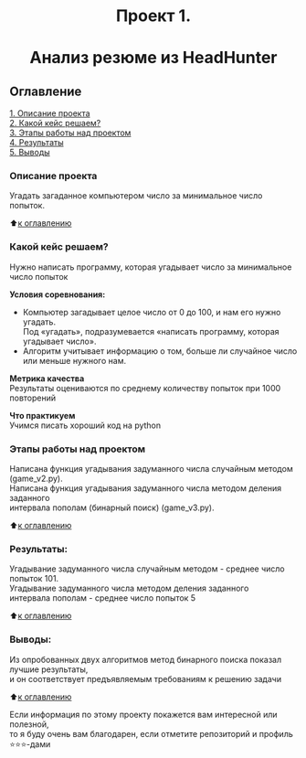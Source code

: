 # <center> Проект 1.
# <center> Анализ резюме из HeadHunter

## Оглавление  
[1. Описание проекта](README.md#Описание-проекта)  
[2. Какой кейс решаем?](README.md#Какой-кейс-решаем)  
[3. Этапы работы над проектом](README.md#Этапы-работы-над-проектом)  
[4. Результаты](README.md#Результаты)    
[5. Выводы](README.md#Выводы) 

### Описание проекта    
Угадать загаданное компьютером число за минимальное число попыток.

:arrow_up:[к оглавлению](README.md#Оглавление)


### Какой кейс решаем?    
Нужно написать программу, которая угадывает число за минимальное число попыток

**Условия соревнования:**  
- Компьютер загадывает целое число от 0 до 100, и нам его нужно угадать.  
Под «угадать», подразумевается «написать программу, которая угадывает число».
- Алгоритм учитывает информацию о том, больше ли случайное число или меньше нужного нам.

**Метрика качества**     
Результаты оцениваются по среднему количеству попыток при 1000 повторений

**Что практикуем**     
Учимся писать хороший код на python


### Этапы работы над проектом  
Написана функция угадывания задуманного числа случайным методом (game_v2.py).  
Написана функция угадывания задуманного числа методом деления заданного  
интервала пополам (бинарный поиск) (game_v3.py).

:arrow_up:[к оглавлению](README.md#Оглавление)


### Результаты:  
Угадывание задуманного числа случайным методом - среднее число попыток 101.  
Угадывание задуманного числа методом деления заданного  
интервала пополам - среднее число попыток 5

:arrow_up:[к оглавлению](README.md#Оглавление)


### Выводы:  
Из опробованных двух алгоритмов метод бинарного поиска показал лучшие результаты,  
и он соответствует предъявляемым требованиям к решению задачи

:arrow_up:[к оглавлению](README.md#Оглавление)


Если информация по этому проекту покажется вам интересной или полезной,  
то я буду очень вам благодарен, если отметите репозиторий и профиль ⭐️⭐️⭐️-дами